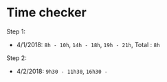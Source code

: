 # Time checker

Step 1:
 
- 4/1/2018: 
`8h - 10h`, `14h - 18h`, `19h - 21h`, Total : `8h`

Step 2:

- 4/2/2018:
`9h30 - 11h30`, `16h30 - `

